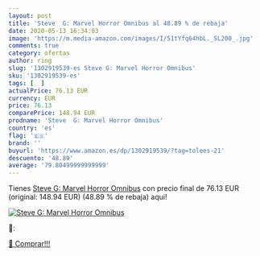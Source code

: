 ```yaml
---
layout: post
title: 'Steve  G: Marvel Horror Omnibus al 48.89 % de rebaja'
date: 2020-05-13 16:34:03
image: 'https://m.media-amazon.com/images/I/51tYfq64hbL._SL200_.jpg'
comments: true
category: ofertas
author: ring
slug: '1302919539-es Steve G: Marvel Horror Omnibus'
sku: '1302919539-es'
tags: [  ]
actualPrice: 76.13 EUR
currency: EUR
price: 76.13
comparePrice: 148.94 EUR
prodname: 'Steve  G: Marvel Horror Omnibus'
country: 'es'
flag: '🇪🇸'
brand: ''
buyurl: 'https://www.amazon.es/dp/1302919539/?tag=tolees-21'
descuento: '48.89'
average: '79.80499999999999'
---
```


Tienes [Steve  G: Marvel Horror Omnibus](https://www.amazon.es/dp/1302919539/?tag=tolees-21) con precio final de  76.13 EUR (original: 148.94 EUR) (48.89 %  de rebaja) aqui!

[![Steve  G: Marvel Horror Omnibus](https://m.media-amazon.com/images/I/51tYfq64hbL._SL200_.jpg)](https://www.amazon.es/dp/1302919539/?tag=tolees-21)

🔎:


[🛒 Comprar!!!](https://www.amazon.es/dp/1302919539/?tag=tolees-21)
